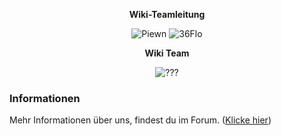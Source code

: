 
<center>  

**Wiki-Teamleitung** 

</center>

<center>

<img src="../../../assets/image/Wiki Team/piewn skin.png" alt="Piewn" title="Piewn" /> <img src="../../../assets/image/Wiki Team/36Flo-skin.png" alt="36Flo" title="36Flo" />

</center>

<center>

**Wiki Team**

</center>

<center>

<img src="../../../assets/image/Wiki Team/Frage-skin.png" alt="???" title="???" /> 


</center>

### Informationen 
  
 Mehr Informationen über uns, findest du im Forum. ([Klicke hier](https://germanrp.eu/forum/index.php?thread/12284-vorstellung-des-wiki-teams/))
